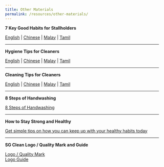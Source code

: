 ```yaml
---
title: Other Materials
permalink: /resources/other-materials/
---
```



**7 Key Good Habits for Stallholders** <br>

[English](https://www.nea.gov.sg/docs/default-source/our-services/public-cleanliness/covid-19/7-key-hygiene-habits-stallholders-english.pdf) | [Chinese](https://www-nea-gov-sg-admin.cwp.sg/docs/default-source/our-services/public-cleanliness/covid-19/7-key-hygiene-habits-stallholders-chinese.pdf) | [Malay](https://www-nea-gov-sg-admin.cwp.sg/docs/default-source/our-services/public-cleanliness/covid-19/7-key-hygiene-habits-stallholders-malay.pdf) | [Tamil](https://www-nea-gov-sg-admin.cwp.sg/docs/default-source/our-services/public-cleanliness/covid-19/7-key-hygiene-habits-stallholders-tamil.pdf)

---
 
**Hygiene Tips for Cleaners** <br>

[English](https://www.nea.gov.sg/docs/default-source/our-services/public-cleanliness/covid-19/hygiene-tips.pdf) | 
[Chinese](https://www.nea.gov.sg/docs/default-source/our-services/public-cleanliness/covid-19/hygiene-tips-for-cleaners-chinese.pdf) | 
[Malay](https://www-nea-gov-sg-admin.cwp.sg/docs/default-source/our-services/public-cleanliness/covid-19/hygiene-tips-for-cleaners-malay.pdf) | 
[Tamil](https://www-nea-gov-sg-admin.cwp.sg/docs/default-source/our-services/public-cleanliness/covid-19/hygiene-tips-for-cleaners-tamil.pdf)

---
 
**Cleaning Tips for Cleaners** <br>

[English](https://www.nea.gov.sg/docs/default-source/our-services/public-cleanliness/covid-19/cleaning-tips-for-cleaners.pdf) | 
[Chinese](https://www.nea.gov.sg/docs/default-source/our-services/public-cleanliness/covid-19/cleaning-tips-for-cleaners-chinese.pdf) | 
[Malay](https://www.nea.gov.sg/docs/default-source/our-services/public-cleanliness/covid-19/cleaning-tips-for-cleaners-malay.pdf) | 
[Tamil](https://www.nea.gov.sg/docs/default-source/our-services/public-cleanliness/covid-19/cleaning-tips-for-cleaners-tamil.pdf)

---

**8 Steps of Handwashing** <br>

[8 Steps of Handwashing](/files/8steps.pdf)

---

**How to Stay Strong and Healthy** <br>

[Get simple tips on how you can keep up with your healthy habits today](healthhub.sg/staywell)

---

**SG Clean Logo / Quality Mark and Guide** <br>

[Logo / Quality Mark](/files/logo.zip/)<br>
[Logo Guide](/files/logo-guide.pdf/)<br>
